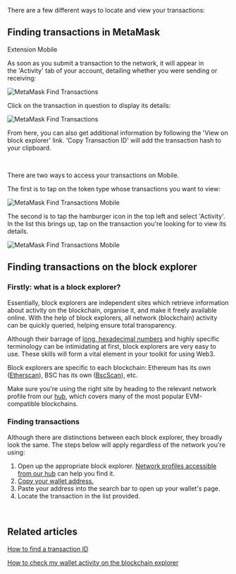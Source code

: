 There are a few different ways to locate and view your transactions:


**Finding transactions in MetaMask**
------------------------------------




Extension Mobile


As soon as you submit a transaction to the network, it will appear in the 'Activity' tab of your account, detailing whether you were sending or receiving:


![MetaMask Find Transactions](https://support.metamask.io/hc/article_attachments/12892912394907)


Click on the transaction in question to display its details: 


![MetaMask Find Transactions](https://support.metamask.io/hc/article_attachments/12892921292315)


From here, you can also get additional information by following the 'View on block explorer' link. 'Copy Transaction ID' will add the transaction hash to your clipboard. 


 




There are two ways to access your transactions on Mobile.


The first is to tap on the token type whose transactions you want to view:


![MetaMask Find Transactions Mobile](https://support.metamask.io/hc/article_attachments/12892989158299)


The second is to tap the hamburger icon in the top left and select 'Activity'. In the list this brings up, tap on the transaction you're looking for to view its details.


![MetaMask Find Transactions Mobile](https://support.metamask.io/hc/article_attachments/12892981178779)




**Finding transactions on the block explorer**
----------------------------------------------


### Firstly: what is a block explorer?


Essentially, block explorers are independent sites which retrieve information about activity on the blockchain, organise it, and make it freely available online. With the help of block explorers, all network (blockchain) activity can be quickly queried, helping ensure total transparency. 


Although their barrage of [long, hexadecimal numbers](https://support.metamask.io/hc/en-us/articles/4702972178459) and highly specific terminology can be intimidating at first, block explorers are very easy to use. These skills will form a vital element in your toolkit for using Web3. 


Block explorers are specific to each blockchain: Ethereum has its own ([Etherscan](https://etherscan.io/)), BSC has its own ([BscScan](https://bscscan.com/)), etc. 


Make sure you're using the right site by heading to the relevant network profile from our [hub](https://support.metamask.io/hc/en-us/articles/4415750833691), which covers many of the most popular EVM-compatible blockchains. 


### Finding transactions


Although there are distinctions between each block explorer, they broadly look the same. The steps below will apply regardless of the network you're using:


1. Open up the appropriate block explorer. [Network profiles accessible from our hub](https://support.metamask.io/hc/en-us/articles/4415750833691) can help you find it.
2. [Copy your wallet address.](https://support.metamask.io/hc/en-us/articles/360015289512-How-to-copy-your-MetaMask-account-public-address-)
3. Paste your address into the search bar to open up your wallet's page.
4. Locate the transaction in the list provided.


 


**Related articles**
--------------------


[How to find a transaction ID](https://support.metamask.io/hc/en-us/articles/4413442094235)


[How to check my wallet activity on the blockchain explorer](https://support.metamask.io/hc/en-us/articles/360057536611-How-to-check-my-wallet-activity-on-the-blockchain-explorer)


 


 

